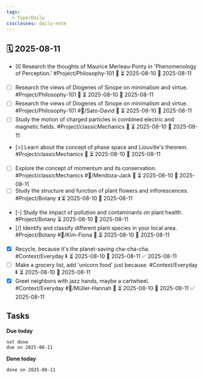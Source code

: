 ```yaml
---
tags:
  - Type/Daily
cssclasses: daily-note
---
```


## 🗓️ 2025-08-11

- [I] Research the thoughts of Maurice Merleau-Ponty in 'Phenomenology of Perception.' #Project/Philosophy-101 🔼 ⏳ 2025-08-10 📅 2025-08-11
- [ ] Research the views of Diogenes of Sinope on minimalism and virtue. #Project/Philosophy-101 🔽 ⏳ 2025-08-10 📅 2025-08-11
- [ ] Research the views of Diogenes of Sinope on minimalism and virtue. #Project/Philosophy-101 #👤/Sato-David 🔼 ⏳ 2025-08-10 📅 2025-08-11
- [ ] Study the motion of charged particles in combined electric and magnetic fields. #Project/classicMechanics 🔺 ⏳ 2025-08-10 📅 2025-08-11
- [>] Learn about the concept of phase space and Liouville's theorem. #Project/classicMechanics 🔼 ⏳ 2025-08-10 📅 2025-08-11
- [ ] Explore the concept of momentum and its conservation. #Project/classicMechanics #👤/Mendoza-Jack 🔼 ⏳ 2025-08-10 📅 2025-08-11
- [ ] Study the structure and function of plant flowers and inflorescences. #Project/Botany ⏫ ⏳ 2025-08-10 📅 2025-08-11
- [-] Study the impact of pollution and contaminants on plant health. #Project/Botany ⏳ 2025-08-10 📅 2025-08-11
- [/] Identify and classify different plant species in your local area. #Project/Botany #👤/Kim-Fiona 🔽 ⏳ 2025-08-10 📅 2025-08-11
- [x] Recycle, because it's the planet-saving cha-cha-cha. #Context/Everyday ⏬ ⏳ 2025-08-10 📅 2025-08-11 ✅ 2025-08-11
- [ ] Make a grocery list, add 'unicorn food' just because. #Context/Everyday ⏬ ⏳ 2025-08-10 📅 2025-08-11
- [x] Greet neighbors with jazz hands, maybe a cartwheel. #Context/Everyday #👤/Müller-Hannah 🔺 ⏳ 2025-08-10 📅 2025-08-11 ✅ 2025-08-11

## Tasks

**Due today**

```tasks
not done
due on 2025-08-11
```

**Done today**

```tasks
done on 2025-08-11
```
            